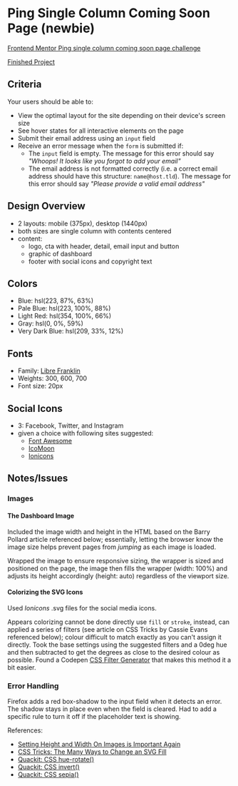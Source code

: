 # Ping Single Column Coming Soon Page (newbie)

[Frontend Mentor Ping single column coming soon page challenge](https://www.frontendmentor.io/challenges/ping-single-column-coming-soon-page-5cadd051fec04111f7b848da)

[Finished Project](https://janegca.github.io/fem-challenges/11-ping/index.html)

## Criteria

Your users should be able to:

- View the optimal layout for the site depending on their device's screen size
- See hover states for all interactive elements on the page
- Submit their email address using an `input` field
- Receive an error message when the `form` is submitted if:
  - The `input` field is empty. The message for this error should say _"Whoops!
    It looks like you forgot to add your email"_
  - The email address is not formatted correctly (i.e. a correct email address
    should have this structure: `name@host.tld`). The message for this error
    should say _"Please provide a valid email address"_

## Design Overview

- 2 layouts: mobile (375px), desktop (1440px)
- both sizes are single column with contents centered
- content:
  - logo, cta with header, detail, email input and button
  - graphic of dashboard
  - footer with social icons and copyright text

## Colors

- Blue: hsl(223, 87%, 63%)
- Pale Blue: hsl(223, 100%, 88%)
- Light Red: hsl(354, 100%, 66%)
- Gray: hsl(0, 0%, 59%)
- Very Dark Blue: hsl(209, 33%, 12%)

## Fonts

- Family: [Libre Franklin](https://fonts.google.com/specimen/Libre+Franklin)
- Weights: 300, 600, 700
- Font size: 20px

## Social Icons

- 3: Facebook, Twitter, and Instagram
- given a choice with following sites suggested:
  - [Font Awesome](https://fontawesome.com)
  - [IcoMoon](https://icomoon.io)
  - [Ionicons](https://ionicons.com)

## Notes/Issues

### Images

#### The Dashboard Image

Included the image width and height in the HTML based on the Barry Pollard
article referenced below; essentially, letting the browser know the image size
helps prevent pages from _jumping_ as each image is loaded.

Wrapped the image to ensure responsive sizing, the wrapper is sized and
positioned on the page, the image then fills the wrapper (width: 100%) and
adjusts its height accordingly (height: auto) regardless of the viewport size.

#### Colorizing the SVG Icons

Used _Ionicons_ .svg files for the social media icons.

Appears colorizing cannot be done directly use `fill` or `stroke`, instead, can
applied a series of filters (see article on CSS Tricks by Cassie Evans
referenced below); colour difficult to match exactly as you can't assign it
directly. Took the base settings using the suggested filters and a 0deg hue and
then subtracted to get the degrees as close to the desired colour as possible.
Found a Codepen [CSS Filter Generator](https://codepen.io/sosuke/pen/Pjoqqp)
that makes this method it a bit easier.

### Error Handling

Firefox adds a red box-shadow to the input field when it detects an error. The
shadow stays in place even when the field is cleared. Had to add a specific rule
to turn it off if the placeholder text is showing.

References:

- [Setting Height and Width On Images is Important Again](https://www.smashingmagazine.com/2020/03/setting-height-width-images-important-again/)
- [CSS Tricks: The Many Ways to Change an SVG Fill](https://css-tricks.com/the-many-ways-to-change-an-svg-fill-on-hover-and-when-to-use-them/)
- [Quackit: CSS hue-rotate()](https://www.quackit.com/css/functions/css_hue-rotate_function.cfm)
- [Quackit: CSS invert()](https://www.quackit.com/css/functions/css_invert_function.cfm)
- [Quackit: CSS sepia()](https://www.quackit.com/css/functions/css_sepia_function.cfm)
